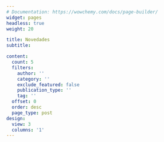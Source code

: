 ```yaml
---
# Documentation: https://wowchemy.com/docs/page-builder/
widget: pages
headless: true
weight: 20

title: Novedades
subtitle:

content:
  count: 5
  filters:
    author: ''
    category: ''
    exclude_featured: false
    publication_type: ''
    tag: ''
  offset: 0
  order: desc
  page_type: post
design:
  view: 3
  columns: '1'
---
```

